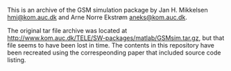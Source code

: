 This is an archive of the GSM simulation package by Jan H. Mikkelsen <hmi@kom.auc.dk> and Arne Norre Ekstrøm <aneks@kom.auc.dk>.

The original tar file archive was located at http://www.kom.auc.dk/TELE/SW-packages/matlab/GSMsim.tar.gz, but that file seems to have been lost in time. The contents in this repository have been recreated using the correspeonding paper that included source code listing. 
